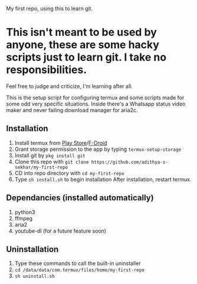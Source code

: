 My first repo, using this to learn git.

# This isn't meant to be used by anyone, these are some hacky scripts just to learn git. I take no responsibilities.
Feel free to judge and criticize, I'm learning after all.

This is the setup script for configuring termux and some scripts made for some odd very specific situations. 
Inside there's a Whatsapp status video maker and never failing download manager for aria2c.

## Installation

1. Install termux from [Play Store](https://play.google.com/store/apps/details?id=com.termux)/[F-Droid](https://f-droid.org/en/packages/com.termux/)
2. Grant storage permission to the app by typing `termux-setup-storage`
3. Install git by `pkg install git`
4. Clone this repo with `git clone https://github.com/adithya-s-sekhar/my-first-repo`
5. CD into repo directory with `cd my-first-repo`
6. Type `sh install.sh` to begin installation
 After installation, restart termux.
 
## Dependancies (installed automatically)

1. python3
2. ffmpeg
3. aria2
4. youtube-dl (for a future feature soon)

## Uninstallation

1. Type these commands to call the built-in uninstaller
 1. `cd /data/data/com.termux/files/home/my-first-repo`
 2. `sh uninstall.sh`
